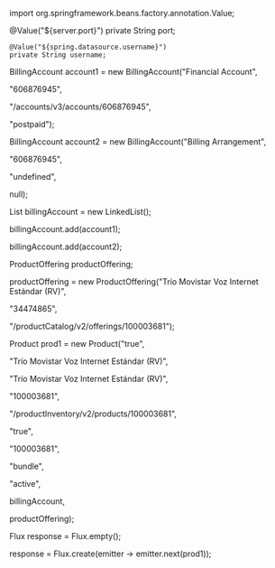 import org.springframework.beans.factory.annotation.Value;

@Value("${server.port}")
    private String port;
    
    @Value("${spring.datasource.username}")
    private String username;


BillingAccount account1 = new BillingAccount("Financial Account",

"606876945",

"/accounts/v3/accounts/606876945",

"postpaid");

BillingAccount account2 = new BillingAccount("Billing Arrangement",

"606876945",

"undefined",

null);

List<BillingAccount> billingAccount = new LinkedList<BillingAccount>();

billingAccount.add(account1);

billingAccount.add(account2);

ProductOffering productOffering;

productOffering = new ProductOffering("Trío Movistar Voz Internet Estándar (RV)",

"34474865",

"/productCatalog/v2/offerings/100003681");

Product prod1 = new Product("true",

"Trío Movistar Voz Internet Estándar (RV)",

"Trío Movistar Voz Internet Estándar (RV)",

"100003681",

"/productInventory/v2/products/100003681",

"true",

"100003681",

"bundle",

"active",

billingAccount,

productOffering);

Flux<Product> response = Flux.empty();

response = Flux.create(emitter -> emitter.next(prod1));